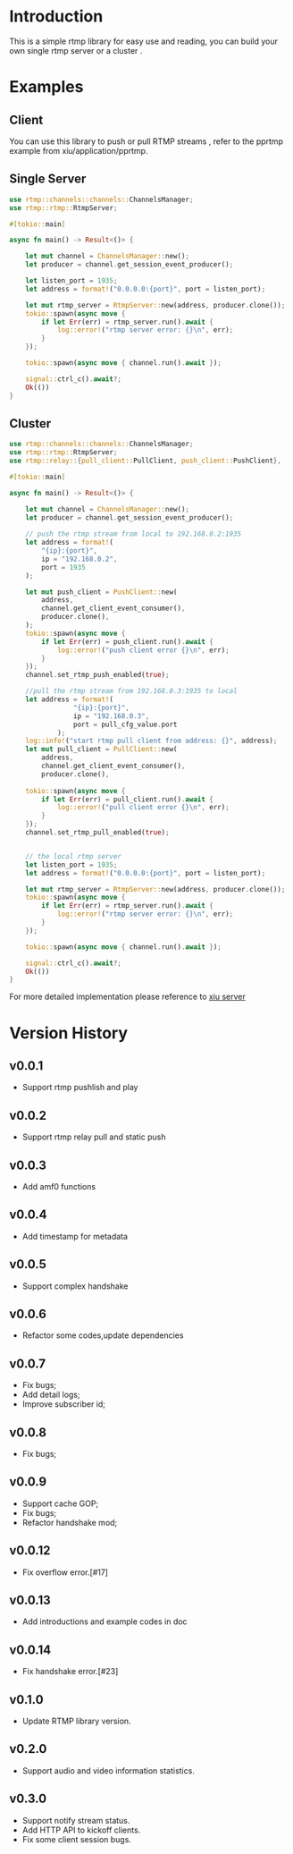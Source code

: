 # Introduction

This is a simple rtmp library for easy use and reading, you can build your own single rtmp server or a cluster .

# Examples

## Client

   You can use this library to push or pull RTMP streams , refer to the pprtmp example from xiu/application/pprtmp.

## Single Server

```rust
use rtmp::channels::channels::ChannelsManager;
use rtmp::rtmp::RtmpServer;

#[tokio::main]

async fn main() -> Result<()> {

    let mut channel = ChannelsManager::new();
    let producer = channel.get_session_event_producer();

    let listen_port = 1935;
    let address = format!("0.0.0.0:{port}", port = listen_port);

    let mut rtmp_server = RtmpServer::new(address, producer.clone());
    tokio::spawn(async move {
        if let Err(err) = rtmp_server.run().await {
            log::error!("rtmp server error: {}\n", err);
        }
    });

    tokio::spawn(async move { channel.run().await });

    signal::ctrl_c().await?;
    Ok(())
}
```

## Cluster

```rust
use rtmp::channels::channels::ChannelsManager;
use rtmp::rtmp::RtmpServer;
use rtmp::relay::{pull_client::PullClient, push_client::PushClient},

#[tokio::main]

async fn main() -> Result<()> {

    let mut channel = ChannelsManager::new();
    let producer = channel.get_session_event_producer();
    
    // push the rtmp stream from local to 192.168.0.2:1935
    let address = format!(
        "{ip}:{port}",
        ip = "192.168.0.2",
        port = 1935
    );

    let mut push_client = PushClient::new(
        address,
        channel.get_client_event_consumer(),
        producer.clone(),
    );
    tokio::spawn(async move {
        if let Err(err) = push_client.run().await {
            log::error!("push client error {}\n", err);
        }
    });
    channel.set_rtmp_push_enabled(true);

    //pull the rtmp stream from 192.168.0.3:1935 to local
    let address = format!(
                "{ip}:{port}",
                ip = "192.168.0.3",
                port = pull_cfg_value.port
            );
    log::info!("start rtmp pull client from address: {}", address);
    let mut pull_client = PullClient::new(
        address,
        channel.get_client_event_consumer(),
        producer.clone(),
    
    tokio::spawn(async move {
        if let Err(err) = pull_client.run().await {
            log::error!("pull client error {}\n", err);
        }
    });
    channel.set_rtmp_pull_enabled(true);


    // the local rtmp server
    let listen_port = 1935;
    let address = format!("0.0.0.0:{port}", port = listen_port);

    let mut rtmp_server = RtmpServer::new(address, producer.clone());
    tokio::spawn(async move {
        if let Err(err) = rtmp_server.run().await {
            log::error!("rtmp server error: {}\n", err);
        }
    });

    tokio::spawn(async move { channel.run().await });

    signal::ctrl_c().await?;
    Ok(())
}
```

 For more detailed implementation please reference to [xiu server](https://github.com/harlanc/xiu/blob/master/application/xiu/src/main.rs)

     

# Version History
## v0.0.1
- Support rtmp pushlish and play
## v0.0.2
- Support rtmp relay pull and static push
## v0.0.3
- Add amf0 functions 
## v0.0.4
- Add timestamp for metadata 
## v0.0.5
- Support complex handshake
## v0.0.6
- Refactor some codes,update dependencies
## v0.0.7
- Fix bugs;
- Add detail logs;
- Improve subscriber id;
## v0.0.8
- Fix bugs;
## v0.0.9
- Support cache GOP;
- Fix bugs;
- Refactor handshake mod;
## v0.0.12
- Fix overflow error.[#17]
## v0.0.13
- Add introductions and example codes in doc
## v0.0.14
- Fix handshake error.[#23]
## v0.1.0
- Update RTMP library version.
## v0.2.0
- Support audio and video information statistics.
## v0.3.0
- Support notify stream status.
- Add HTTP API to kickoff clients.
- Fix some client session bugs.





